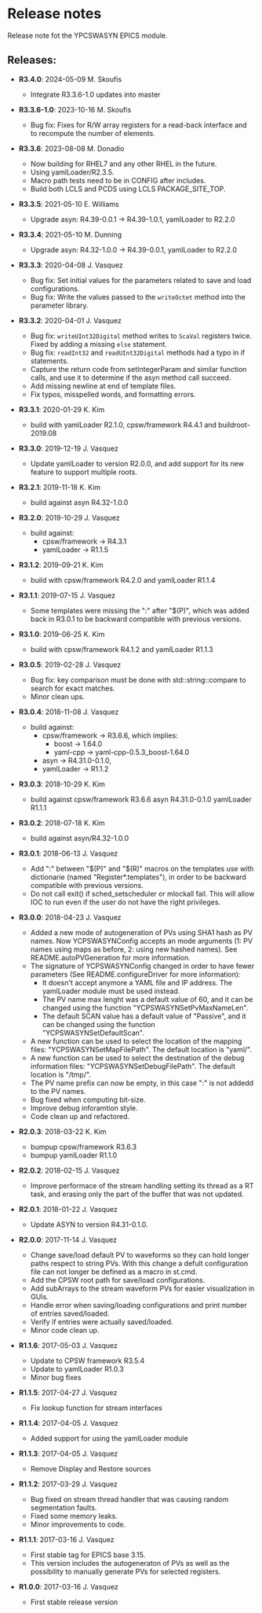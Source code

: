 # Release notes

Release note fot the YPCSWASYN EPICS module.

## Releases:
* __R3.4.0__: 2024-05-09  M. Skoufis
  * Integrate R3.3.6-1.0 updates into master 

* __R3.3.6-1.0__: 2023-10-16  M. Skoufis
  * Bug fix: Fixes for R/W array registers for a read-back interface
    and to recompute the number of elements.

* __R3.3.6__: 2023-08-08  M. Donadio
  * Now building for RHEL7 and any other RHEL in the future.
  * Using yamlLoader/R2.3.5.
  * Macro path tests need to be in CONFIG after includes.
  * Build both LCLS and PCDS using LCLS PACKAGE_SITE_TOP.

* __R3.3.5__: 2021-05-10  E. Williams
  * Upgrade asyn: R4.39-0.0.1 -> R4.39-1.0.1, yamlLoader to R2.2.0

* __R3.3.4__: 2021-05-10  M. Dunning
  * Upgrade asyn: R4.32-1.0.0 -> R4.39-0.0.1, yamlLoader to R2.2.0

* __R3.3.3__: 2020-04-08 J. Vasquez
  * Bug fix: Set initial values for the parameters related to save and load
    configurations.
  * Bug fix: Write the values passed to the `writeOctet` method into the
    parameter library.

* __R3.3.2__: 2020-04-01 J. Vasquez
  * Bug fix: `writeUInt32Digital` method writes to `ScaVal` registers twice.
    Fixed by adding a missing `else` statement.
  * Bug fix: `readInt32` and `readUInt32Digital` methods had a typo in if
    statements.
  * Capture the return code from setIntegerParam and similar function
    calls, and use it to determine if the asyn method call succeed.
  * Add missing newline at end of template files.
  * Fix typos, misspelled words, and formatting errors.

* __R3.3.1__: 2020-01-29 K. Kim
  * build with yamlLoader R2.1.0, cpsw/framework R4.4.1 and buildroot-2019.08

* __R3.3.0__: 2019-12-19 J. Vasquez
  * Update yamlLoader to version R2.0.0, and add support for
    its new feature to support multiple roots.

* __R3.2.1__: 2019-11-18 K. Kim
  * build against asyn R4.32-1.0.0

* __R3.2.0__: 2019-10-29 J. Vasquez
  * build against:
    - cpsw/framework -> R4.3.1
    - yamlLoader     -> R1.1.5

* __R3.1.2__: 2019-09-21 K. Kim
  * build with cpsw/framework R4.2.0 and yamlLoader R1.1.4

* __R3.1.1__: 2019-07-15 J. Vasquez
  * Some templates were missing the ":" after "$(P)", which was
    added back in R3.0.1 to be backward compatible with previous
    versions.

* __R3.1.0__: 2019-06-25 K. Kim
  * build with cpsw/framework R4.1.2 and yamlLoader R1.1.3

* __R3.0.5__: 2019-02-28 J. Vasquez
  * Bug fix: key comparison must be done with std::string::compare
    to search for exact matches.
  * Minor clean ups.

* __R3.0.4__: 2018-11-08 J. Vasquez
  * build against:
    - cpsw/framework -> R3.6.6, which implies:
      - boost -> 1.64.0
      - yaml-cpp -> yaml-cpp-0.5.3_boost-1.64.0
    - asyn -> R4.31.0-0.1.0,
    - yamlLoader -> R1.1.2

* __R3.0.3__: 2018-10-29 K. Kim
  * build against cpsw/framework R3.6.6
                    asyn R4.31.0-0.1.0
                    yamlLoader R1.1.1

* __R3.0.2__: 2018-07-18 K. Kim
  * build against asyn/R4.32-1.0.0

* __R3.0.1__: 2018-06-13 J. Vasquez
  * Add ":" between "$(P)" and "$(R)" macros on the templates use
    with dictionarie (named "Register*.templates"), in order to be
    backward compatible with previous versions.
  * Do not call exit() if sched_setscheduler or mlockall fail.
    This will allow IOC to run even if the user do not have the right
    privileges.

* __R3.0.0__: 2018-04-23 J. Vasquez
  * Added a new mode of autogeneration of PVs using SHA1 hash
    as PV names. Now YCPSWASYNConfig accepts an mode arguments
    (1: PV names using maps as before, 2: using new hashed names).
    See README.autoPVGeneration for more information.
  * The signature of YCPSWASYNConfig changed in order to have fewer
    parameters (See README.configureDriver for more information):
    - It doesn't accept anymore a YAML file and IP address.
      The yamlLoader module must be used instead.
    - The PV name max lenght was a default value of 60, and it can
      be changed using the function "YCPSWASYNSetPvMaxNameLen".
    - The default SCAN value has a default value of "Passive", and
      it can be changed using the function "YCPSWASYNSetDefaultScan".
  * A new function can be used to select the location of the mapping
    files: "YCPSWASYNSetMapFilePath". The default location is "yaml/".
  * A new function can be used to select the destination of the debug
    information files: "YCPSWASYNSetDebugFilePath". The default
    location is "/tmp/".
  * The PV name prefix can now be empty, in this case ":" is not
    addedd to the PV names.
  * Bug fixed when computing bit-size.
  * Improve debug inforamtion style.
  * Code clean up and refactored.

* __R2.0.3__: 2018-03-22 K. Kim
  * bumpup cpsw/framework R3.6.3
  * bumpup yamlLoader     R1.1.0

* __R2.0.2__: 2018-02-15 J. Vasquez
  * Improve performace of the stream handling setting its thread
    as a RT task, and erasing only the part of the buffer that was
    not updated.

* __R2.0.1__: 2018-01-22 J. Vasquez
  * Update ASYN to version R4.31-0.1.0.

* __R2.0.0__: 2017-11-14 J. Vasquez
  * Change save/load default PV to waveforms so they can
    hold longer paths respect to string PVs. With this
    change a defult configuration file can not longer be
    defined as a macro in st.cmd.
  * Add the CPSW root path for save/load configurations.
  * Add subArrays to the stream waveform PVs for easier
    visualization in GUIs.
  * Handle error when saving/loading configurations and
    print number of entries saved/loaded.
  * Verify if entries were actually saved/loaded.
  * Minor code clean up.

* __R1.1.6__: 2017-05-03 J. Vasquez
  * Update to CPSW framework R3.5.4
  * Update to yamlLoader R1.0.3
  * Minor bug fixes

* __R1.1.5__: 2017-04-27 J. Vasquez
  * Fix lookup function for stream interfaces

* __R1.1.4__: 2017-04-05 J. Vasquez
  * Added support for using the yamlLoader module

* __R1.1.3__: 2017-04-05 J. Vasquez
  * Remove Display and Restore sources

* __R1.1.2__: 2017-03-29 J. Vasquez
  * Bug fixed on stream thread handler that was causing random
    segmentation faults.
  * Fixed some memory leaks.
  * Minor improvements to code.

* __R1.1.1__: 2017-03-16 J. Vasquez
  * First stable tag for EPICS base 3.15.
  * This version includes the autogeneraton of PVs as well as the
    possibility to manually generate PVs for selected registers.

* __R1.0.0__: 2017-03-16 J. Vasquez
  * First stable release version


